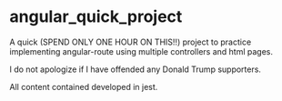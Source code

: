 # angular_quick_project

A quick (SPEND ONLY ONE HOUR ON THIS!!) project to practice implementing angular-route using multiple controllers and html pages.

I do not apologize if I have offended any Donald Trump supporters.

All content contained developed in jest.
